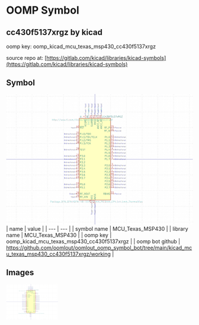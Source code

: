 # OOMP Symbol  
## cc430f5137xrgz  by kicad  
  
oomp key: oomp_kicad_mcu_texas_msp430_cc430f5137xrgz  
  
source repo at: [https://gitlab.com/kicad/libraries/kicad-symbols](https://gitlab.com/kicad/libraries/kicad-symbols)  
## Symbol  
  
[![working.png](working_600.png)](working.png)  
| name | value | 
| --- | --- | 
| symbol name | MCU_Texas_MSP430 | 
| library name | MCU_Texas_MSP430 | 
| oomp key | oomp_kicad_mcu_texas_msp430_cc430f5137xrgz | 
| oomp bot github | https://github.com/oomlout/oomlout_oomp_symbol_bot/tree/main/kicad_mcu_texas_msp430_cc430f5137xrgz/working | 
## Images  
  
[![working.png](working_140.png)](working.png)  
